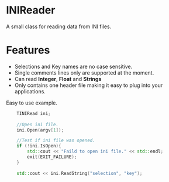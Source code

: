 # INIReader
A small class for reading data from INI files.

# Features

- Selections and Key names are no case sensitive.
- Single comments lines only are supported at the moment.
- Can read <b>Integer</b>, <b>Float</b> and <b>Strings</b>
- Only contains one header file making it easy to plug into your applications.

Easy to use example.

```cpp
	TINIRead ini;
  
	//Open ini file.
	ini.Open(argv[1]);

	//Test if ini file was opened.
	if (!ini.IsOpen){
		std::cout << "Faild to open ini file." << std::endl;
		exit(EXIT_FAILURE);
	}
  
	std::cout << ini.ReadString("selection", "key");
```

